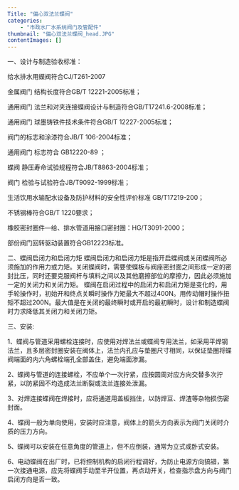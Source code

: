 ```yaml
---
Title: "偏心双法兰蝶阀"
categories:
    - "市政水厂水系统阀门及管配件"
thumbnail: "偏心双法兰蝶阀_head.JPG"
contentImages: []
---
```

一、设计与制造验收标准：

给水排水用蝶阀符合CJ/T261-2007

金属阀门 结构长度符合GB/T 12221-2005标准；

通用阀门 法兰和对夹连接蝶阀设计与制造符合GB/T17241.6-2008标准；

通用阀门 球墨铸铁件技术条件符合GB/T 12227-2005标准；

阀门的标志和涂漆符合JB/T 106-2004标准；

通用阀门 标志符合 GB12220-89 ；

蝶阀 静压寿命试验规程符合JB/T8863-2004标准；

阀门 检验与试验符合JB/T9092-1999标准；

生活饮用水输配水设备及防护材料的安全性评价标准 GB/T17219-200；

不锈钢棒符合GB/T 1220要求；

橡胶密封圈件—给、排水管道用接口密封圈：HG/T3091-2000；

部份阀门回转驱动装置符合GB12223标准。

二、蝶阀启闭力和启闭力矩
 蝶阀启闭力和启闭力矩是指开启蝶阀或关闭蝶阀所必须施加的作用力或力矩。关闭蝶阀时，需要使蝶板与阀座密封面之间形成一定的密封比压，同时还要克服阀杆与填料之间以及其他磨擦部位的摩擦力，因此必须施加一定的关闭力和关闭力矩。
 蝶阀在启闭过程中的启闭力和启闭力矩是变化的，用手轮操作时，初始开和终点关瞬时操作力矩最大不超过400N。用传动帽时操作扭矩不超过200N。最大值是在关闭的最终瞬时或开启的最初瞬时，设计和制造蝶阀时力求降低其关闭力和关闭力矩。

三、安装:

1、蝶阀与管道采用螺栓连接时，应使用对焊法兰或蝶阀专用法兰，如采用平焊钢法兰，且多层密封圈安装在阀体上，法兰内孔应与垫圈尺寸相同，以保证垫圈将蝶阀端面的内六角螺栓端孔全部盖住，避免端面渗漏。

2、蝶阀与管道的连接螺栓，不应单个一次拧紧，应按圆周对应方向交替多次拧紧，以防紧固不均造成法兰断裂或法兰连接处泄漏。

3、对焊连接蝶阀在焊接时，应将通道用盖板挡住，以防焊豆、焊渣等杂物损伤密封面。

4、蝶阀一般为单向使用，安装时应注意，阀体上的箭头方向表示为阀门关闭时介质的压力方向。

5、蝶阀可以安装在任意角度的管道上，但不应倒装，通常为立式或卧式安装。

6、电动蝶阀在出厂时，已将控制机构的启闭行程调好，为防止电源方向搞错，第一次接通电源，应先将蝶阀手动至半开位置，再点动开关，检查指示盘方向与阀门启闭方向是否一致。


